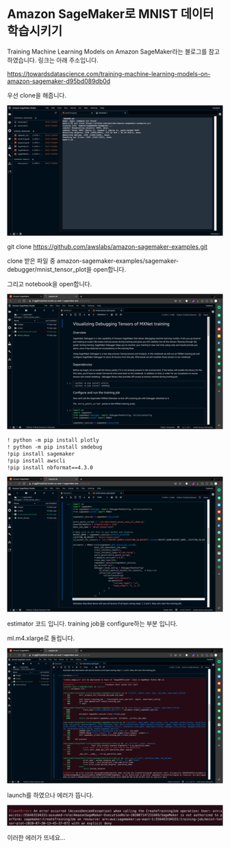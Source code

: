 # Amazon SageMaker로 MNIST 데이터 학습시키기

Training Machine Learning Models on Amazon SageMaker라는 블로그를 참고하였습니다. 링크는 아래 주소입니다.

https://towardsdatascience.com/training-machine-learning-models-on-amazon-sagemaker-d95bd089db0d

우선 clone을 해줍니다.

![clone](../MNIST/images/clone.png)

git clone https://github.com/awslabs/amazon-sagemaker-examples.git

clone 받은 파일 중 amazon-sagemaker-examples/sagemaker-debugger/mnist_tensor_plot을 open합니다.

그리고 notebook을 open합니다.

![notebook](../MNIST/images/notebook.png)

~~~ssh
! python -m pip install plotly
! python -m pip install smdebug
!pip install sagemaker
!pip install awscli
!pip install nbformat==4.3.0
~~~

![estimator](../MNIST/images/estimator.png)

estimator 코드 입니다. training job을 configure하는 부분 입니다.

ml.m4.xlarge로 돌립니다.

![launch](../MNIST/images/launch.png)

launch를 하였으나 에러가 뜹니다.

![error](../MNIST/images/error.png)

이러한 에러가 뜨네요...